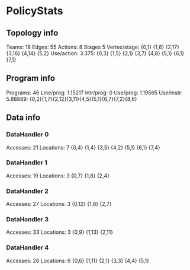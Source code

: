 # PolicyStats
## Topology info
Teams:		18
Edges:		55
Actions:	8
Stages		5
Vertex/stage:	{0,1} {1,6} {2,17} {3,16} {4,14} {5,2} 
Use/action:	3.375: {0,3} {1,5} {2,1} {3,7} {4,8} {5,1} {6,1} {7,1} 

## Program info
Programs:	46
Line/prog:	1.15217
Intr/prog:	0
Use/prog:	1.19565
Use/instr:	5.88889: {0,2}{1,7}{2,12}{3,11}{4,5}{5,1}{6,7}{7,2}{8,6}

## Data info

### DataHandler 0
Accesses:	21
Locations:	7
{0,4} {1,4} {3,5} {4,2} {5,1} {6,1} {7,4} 

### DataHandler 1
Accesses:	19
Locations:	3
{0,7} {1,8} {2,4} 

### DataHandler 2
Accesses:	27
Locations:	3
{0,12} {1,8} {2,7} 

### DataHandler 3
Accesses:	33
Locations:	3
{0,9} {1,13} {2,11} 

### DataHandler 4
Accesses:	26
Locations:	6
{0,6} {1,11} {2,1} {3,3} {4,4} {5,1} 